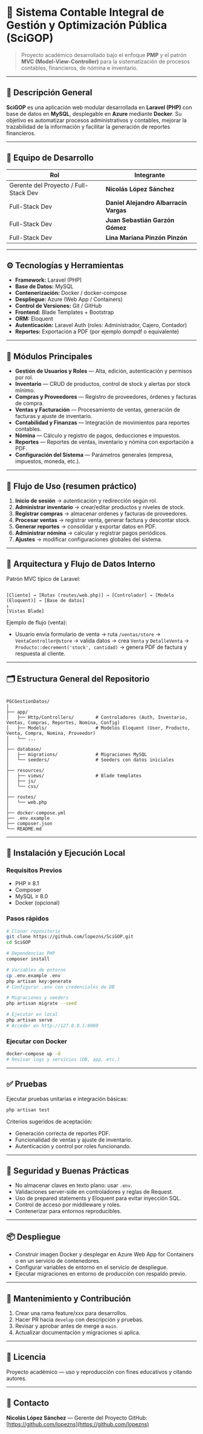 
# 🧾 Sistema Contable Integral de Gestión y Optimización Pública (SciGOP)

> Proyecto académico desarrollado bajo el enfoque **PMP** y el patrón **MVC (Model-View-Controller)** para la sistematización de procesos contables, financieros, de nómina e inventario.

---

## 📘 Descripción General

**SciGOP** es una aplicación web modular desarrollada en **Laravel (PHP)** con base de datos en **MySQL**, desplegable en **Azure** mediante **Docker**. Su objetivo es automatizar procesos administrativos y contables, mejorar la trazabilidad de la información y facilitar la generación de reportes financieros.

---

## 👥 Equipo de Desarrollo

| Rol | Integrante |
|------|-------------|
| Gerente del Proyecto / Full-Stack Dev | **Nicolás López Sánchez** |
| Full-Stack Dev | **Daniel Alejandro Albarracín Vargas** |
| Full-Stack Dev | **Juan Sebastián Garzón Gómez** |
| Full-Stack Dev | **Lina Mariana Pinzón Pinzón** |

---

## ⚙️ Tecnologías y Herramientas

- **Framework:** Laravel (PHP)  
- **Base de Datos:** MySQL  
- **Contenerización:** Docker / docker-compose  
- **Despliegue:** Azure (Web App / Containers)  
- **Control de Versiones:** Git / GitHub  
- **Frontend:** Blade Templates + Bootstrap  
- **ORM:** Eloquent  
- **Autenticación:** Laravel Auth (roles: Administrador, Cajero, Contador)  
- **Reportes:** Exportación a PDF (por ejemplo dompdf o equivalente)

---

## 🧩 Módulos Principales

- **Gestión de Usuarios y Roles** — Alta, edición, autenticación y permisos por rol.  
- **Inventario** — CRUD de productos, control de stock y alertas por stock mínimo.  
- **Compras y Proveedores** — Registro de proveedores, órdenes y facturas de compra.  
- **Ventas y Facturación** — Procesamiento de ventas, generación de facturas y ajuste de inventario.  
- **Contabilidad y Finanzas** — Integración de movimientos para reportes contables.  
- **Nómina** — Cálculo y registro de pagos, deducciones e impuestos.  
- **Reportes** — Reportes de ventas, inventario y nómina con exportación a PDF.  
- **Configuración del Sistema** — Parámetros generales (empresa, impuestos, moneda, etc.).

---

## 🔄 Flujo de Uso (resumen práctico)

1. **Inicio de sesión** → autenticación y redirección según rol.  
2. **Administrar inventario** → crear/editar productos y niveles de stock.  
3. **Registrar compras** → almacenar ordenes y facturas de proveedores.  
4. **Procesar ventas** → registrar venta, generar factura y descontar stock.  
5. **Generar reportes** → consolidar y exportar datos en PDF.  
6. **Administrar nómina** → calcular y registrar pagos periódicos.  
7. **Ajustes** → modificar configuraciones globales del sistema.

---

## 🧠 Arquitectura y Flujo de Datos Interno

Patrón MVC típico de Laravel:

```

[Cliente] → [Rutas (routes/web.php)] → [Controlador] → [Modelo (Eloquent)] → [Base de datos]
↓
[Vistas Blade]

```

Ejemplo de flujo (venta):
- Usuario envía formulario de venta → ruta `/ventas/store` → `VentaController@store` → valida datos → crea `Venta` y `DetalleVenta` → `Producto::decrement('stock', cantidad)` → genera PDF de factura y respuesta al cliente.

---

## 🗂️ Estructura General del Repositorio

```

PGCGestionDatos/
│
├── app/
│   ├── Http/Controllers/        # Controladores (Auth, Inventario, Ventas, Compras, Reportes, Nomina, Config)
│   ├── Models/                  # Modelos Eloquent (User, Producto, Venta, Compra, Nomina, Proveedor)
│   └── ...
│
├── database/
│   ├── migrations/              # Migraciones MySQL
│   └── seeders/                 # Seeders con datos iniciales
│
├── resources/
│   ├── views/                   # Blade templates
│   ├── js/
│   └── css/
│
├── routes/
│   └── web.php
│
├── docker-compose.yml
├── .env.example
├── composer.json
└── README.md

````

---

## 🚀 Instalación y Ejecución Local

### Requisitos Previos
- PHP ≥ 8.1  
- Composer  
- MySQL ≥ 8.0  
- Docker (opcional)

### Pasos rápidos

```bash
# Clonar repositorio
git clone https://github.com/lopezns/SciGOP.git
cd SciGOP

# Dependencias PHP
composer install

# Variables de entorno
cp .env.example .env
php artisan key:generate
# Configurar .env con credenciales de DB

# Migraciones y seeders
php artisan migrate --seed

# Ejecutar en local
php artisan serve
# Acceder en http://127.0.0.1:8000
````

### Ejecutar con Docker

```bash
docker-compose up -d
# Revisar logs y servicios (DB, app, etc.)
```

---

## ✅ Pruebas

Ejecutar pruebas unitarias e integración básicas:

```bash
php artisan test
```

Criterios sugeridos de aceptación:

* Generación correcta de reportes PDF.
* Funcionalidad de ventas y ajuste de inventario.
* Autenticación y control por roles funcionando.

---

## 🔐 Seguridad y Buenas Prácticas

* No almacenar claves en texto plano: usar `.env`.
* Validaciones server-side en controladores y reglas de Request.
* Uso de prepared statements y Eloquent para evitar inyección SQL.
* Control de acceso por middleware y roles.
* Contenerizar para entornos reproducibles.

---

## 📦 Despliegue

* Construir imagen Docker y desplegar en Azure Web App for Containers o en un servicio de contenedores.
* Configurar variables de entorno en el servicio de despliegue.
* Ejecutar migraciones en entorno de producción con respaldo previo.

---

## 🔧 Mantenimiento y Contribución

1. Crear una rama feature/xxx para desarrollos.
2. Hacer PR hacia `develop` con descripción y pruebas.
3. Revisar y aprobar antes de merge a `main`.
4. Actualizar documentación y migraciones si aplica.

---

## 🧾 Licencia

Proyecto académico — uso y reproducción con fines educativos y citando autores.

---

## 💬 Contacto

**Nicolás López Sánchez** — Gerente del Proyecto
GitHub: [https://github.com/lopezns](https://github.com/lopezns)


